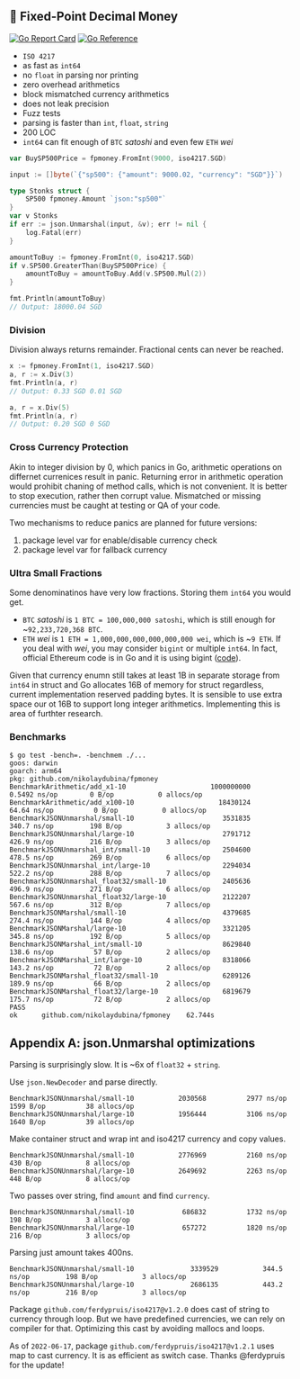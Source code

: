 ## 🧧 Fixed-Point Decimal Money

[![Go Report Card](https://goreportcard.com/badge/github.com/nikolaydubina/fpmoney)](https://goreportcard.com/report/github.com/nikolaydubina/fpmoney)
[![Go Reference](https://pkg.go.dev/badge/github.com/nikolaydubina/fpmoney.svg)](https://pkg.go.dev/github.com/nikolaydubina/fpmoney)  

* `ISO 4217`
* as fast as `int64`
* no `float` in parsing nor printing
* zero overhead arithmetics
* block mismatched currency arithmetics
* does not leak precision
* Fuzz tests
* parsing is faster than `int`, `float`, `string`
* 200 LOC
* `int64` can fit enough of `BTC` _satoshi_ and even few `ETH` _wei_

```go
var BuySP500Price = fpmoney.FromInt(9000, iso4217.SGD)

input := []byte(`{"sp500": {"amount": 9000.02, "currency": "SGD"}}`)

type Stonks struct {
    SP500 fpmoney.Amount `json:"sp500"`
}
var v Stonks
if err := json.Unmarshal(input, &v); err != nil {
    log.Fatal(err)
}

amountToBuy := fpmoney.FromInt(0, iso4217.SGD)
if v.SP500.GreaterThan(BuySP500Price) {
    amountToBuy = amountToBuy.Add(v.SP500.Mul(2))
}

fmt.Println(amountToBuy)
// Output: 18000.04 SGD
```

### Division

Division always returns remainder.
Fractional cents can never be reached.

```go
x := fpmoney.FromInt(1, iso4217.SGD)
a, r := x.Div(3)
fmt.Println(a, r)
// Output: 0.33 SGD 0.01 SGD

a, r = x.Div(5)
fmt.Println(a, r)
// Output: 0.20 SGD 0 SGD
```

### Cross Currency Protection

Akin to integer division by 0, which panics in Go, arithmetic operations on differnet currenices result in panic.
Returning error in arithmetic operation would prohibit chaning of method calls, which is not convenient.
It is better to stop execution, rather then corrupt value.
Mismatched or missing currencies must be caught at testing or QA of your code.

Two mechanisms to reduce panics are planned for future versions:
1. package level var for enable/disable currency check
2. package level var for fallback currency

### Ultra Small Fractions

Some denominatinos have very low fractions. 
Storing them `int64` you would get. 

- `BTC` _satoshi_ is `1 BTC = 100,000,000 satoshi`, which is still enough for ~`92,233,720,368 BTC`.
- `ETH` _wei_ is `1 ETH = 1,000,000,000,000,000,000 wei`, which is ~`9 ETH`. If you deal with _wei_, you may consider `bigint` or multiple `int64`. In fact, official Ethereum code is in Go and it is using bigint ([code](https://github.com/ethereum/go-ethereum/blob/master/params/denomination.go)).

Given that currency enumn still takes at least 1B in separate storage from `int64` in struct and Go allocates 16B of memory for struct regardless, current implementation reserved padding bytes.
It is sensible to use extra space our ot 16B to support long integer arithmetics.
Implementing this is area of furthter research.

### Benchmarks

```
$ go test -bench=. -benchmem ./...
goos: darwin
goarch: arm64
pkg: github.com/nikolaydubina/fpmoney
BenchmarkArithmetic/add_x1-10                     1000000000             0.5492 ns/op        0 B/op           0 allocs/op
BenchmarkArithmetic/add_x100-10                     18430124            64.64 ns/op          0 B/op           0 allocs/op
BenchmarkJSONUnmarshal/small-10                      3531835           340.7 ns/op         198 B/op           3 allocs/op
BenchmarkJSONUnmarshal/large-10                      2791712           426.9 ns/op         216 B/op           3 allocs/op
BenchmarkJSONUnmarshal_int/small-10                  2504600           478.5 ns/op         269 B/op           6 allocs/op
BenchmarkJSONUnmarshal_int/large-10                  2294034           522.2 ns/op         288 B/op           7 allocs/op
BenchmarkJSONUnmarshal_float32/small-10              2405636           496.9 ns/op         271 B/op           6 allocs/op
BenchmarkJSONUnmarshal_float32/large-10              2122207           567.6 ns/op         312 B/op           7 allocs/op
BenchmarkJSONMarshal/small-10                        4379685           274.4 ns/op         144 B/op           4 allocs/op
BenchmarkJSONMarshal/large-10                        3321205           345.8 ns/op         192 B/op           5 allocs/op
BenchmarkJSONMarshal_int/small-10                    8629840           138.6 ns/op          57 B/op           2 allocs/op
BenchmarkJSONMarshal_int/large-10                    8318066           143.2 ns/op          72 B/op           2 allocs/op
BenchmarkJSONMarshal_float32/small-10                6289126           189.9 ns/op          66 B/op           2 allocs/op
BenchmarkJSONMarshal_float32/large-10                6819679           175.7 ns/op          72 B/op           2 allocs/op
PASS
ok      github.com/nikolaydubina/fpmoney    62.744s
```

## Appendix A: json.Unmarshal optimizations

Parsing is surprisingly slow. It is ~6x of `float32` + `string`.

Use `json.NewDecoder` and parse directly.
```
BenchmarkJSONUnmarshal/small-10           2030568          2977 ns/op        1599 B/op          38 allocs/op
BenchmarkJSONUnmarshal/large-10           1956444          3106 ns/op        1640 B/op          39 allocs/op

```

Make container struct and wrap int and iso4217 currency and copy values.
```
BenchmarkJSONUnmarshal/small-10           2776969          2160 ns/op         430 B/op           8 allocs/op
BenchmarkJSONUnmarshal/large-10           2649692          2263 ns/op         448 B/op           8 allocs/op
```

Two passes over string, find `amount` and find `currency`.
```
BenchmarkJSONUnmarshal/small-10            686832          1732 ns/op         198 B/op           3 allocs/op
BenchmarkJSONUnmarshal/large-10            657272          1820 ns/op         216 B/op           3 allocs/op
```

Parsing just amount takes 400ns.
```
BenchmarkJSONUnmarshal/small-10              3339529           344.5 ns/op         198 B/op           3 allocs/op
BenchmarkJSONUnmarshal/large-10              2686135           443.2 ns/op         216 B/op           3 allocs/op
```

Package `github.com/ferdypruis/iso4217@v1.2.0` does cast of string to currency through loop.
But we have predefined currencies, we can rely on compiler for that.
Optimizing this cast by avoiding mallocs and loops.

As of `2022-06-17`, package `github.com/ferdypruis/iso4217@v1.2.1` uses map to cast currency.
It is as efficient as switch case.
Thanks @ferdypruis for the update!
